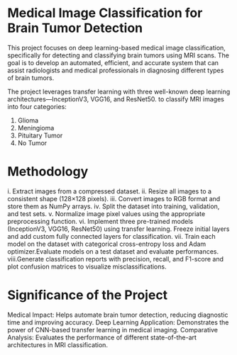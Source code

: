 # Medical Image Classification for Brain Tumor Detection
This project focuses on deep learning-based medical image classification, specifically for detecting and classifying brain tumors using MRI scans. The goal is to develop an automated, efficient, and accurate system that can assist radiologists and medical professionals in diagnosing different types of brain tumors.

The project leverages transfer learning with three well-known deep learning architectures—InceptionV3, VGG16, and ResNet50.
to classify MRI images into four categories:

1. Glioma
2. Meningioma
3. Pituitary Tumor
4. No Tumor

# Methodology

i.   Extract images from a compressed dataset.
ii.  Resize all images to a consistent shape (128×128 pixels).
iii. Convert images to RGB format and store them as NumPy arrays.
iv.  Split the dataset into training, validation, and test sets.
v.   Normalize image pixel values using the appropriate preprocessing function.
vi.  Implement three pre-trained models (InceptionV3, VGG16, ResNet50) using transfer learning. Freeze initial layers and add custom fully connected layers for classification.
vii. Train each model on the dataset with categorical cross-entropy loss and Adam optimizer.Evaluate models on a test dataset and evaluate performances.
viii.Generate classification reports with precision, recall, and F1-score and plot confusion matrices to visualize misclassifications.

# Significance of the Project

Medical Impact: Helps automate brain tumor detection, reducing diagnostic time and improving accuracy.
Deep Learning Application: Demonstrates the power of CNN-based transfer learning in medical imaging.
Comparative Analysis: Evaluates the performance of different state-of-the-art architectures in MRI classification.
